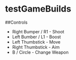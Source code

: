 # testGameBuilds

##Controls

* Right Bumper / R1 - Shoot
* Left Bumber / L1 - Boost
* Left Thumbstick - Move
* Right Thumbstick - Aim
* B / Circle - Change Weapon
